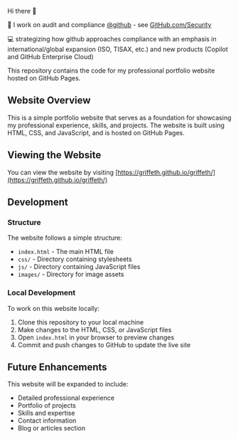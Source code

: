 Hi there 👋

🏁 I work on audit and compliance [@github](https://github.com/github) - see [GitHub.com/Security](https://github.com/security)

💻 strategizing how github approaches compliance with an emphasis in international/global expansion (ISO, TISAX, etc.) and new products (Copilot and GitHub Enterprise Cloud)

This repository contains the code for my professional portfolio website hosted on GitHub Pages.

## Website Overview

This is a simple portfolio website that serves as a foundation for showcasing my professional experience, skills, and projects. The website is built using HTML, CSS, and JavaScript, and is hosted on GitHub Pages.

## Viewing the Website

You can view the website by visiting [https://griffeth.github.io/griffeth/](https://griffeth.github.io/griffeth/)

## Development

### Structure

The website follows a simple structure:
- `index.html` - The main HTML file
- `css/` - Directory containing stylesheets
- `js/` - Directory containing JavaScript files
- `images/` - Directory for image assets

### Local Development

To work on this website locally:
1. Clone this repository to your local machine
2. Make changes to the HTML, CSS, or JavaScript files
3. Open `index.html` in your browser to preview changes
4. Commit and push changes to GitHub to update the live site

## Future Enhancements

This website will be expanded to include:
- Detailed professional experience
- Portfolio of projects
- Skills and expertise
- Contact information
- Blog or articles section
